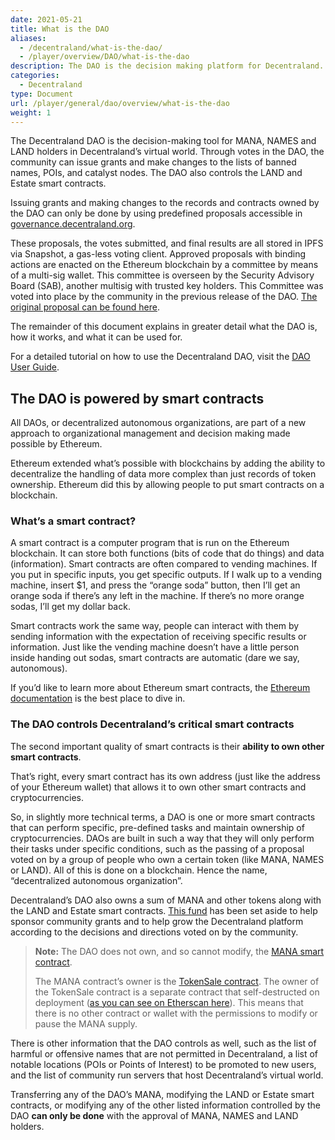 ```yaml
---
date: 2021-05-21
title: What is the DAO
aliases:
  - /decentraland/what-is-the-dao/
  - /player/overview/DAO/what-is-the-dao
description: The DAO is the decision making platform for Decentraland.
categories:
  - Decentraland
type: Document
url: /player/general/dao/overview/what-is-the-dao
weight: 1
---
```


The Decentraland DAO is the decision-making tool for MANA, NAMES and LAND holders in Decentraland’s virtual world. Through votes in the DAO, the community can issue grants and make changes to the lists of banned names, POIs, and catalyst nodes. The DAO also controls the LAND and Estate smart contracts.

Issuing grants and making changes to the records and contracts owned by the DAO can only be done by using predefined proposals accessible in [governance.decentraland.org](https://governance.decentraland.org). 

These proposals, the votes submitted, and final results are all stored in IPFS via Snapshot, a gas-less voting client. Approved proposals with binding actions are enacted on the Ethereum blockchain by a committee by means of a multi-sig wallet. This committee is overseen by the Security Advisory Board (SAB), another multisig with trusted key holders. This Committee was voted into place by the community in the previous release of the DAO. [The original proposal can be found here](https://forum.decentraland.org/t/proposal-for-a-more-accessible-and-affordable-dao/450).

The remainder of this document explains in greater detail what the DAO is, how it works, and what it can be used for.

For a detailed tutorial on how to use the Decentraland DAO, visit the [DAO User Guide](/player/general/dao/dao-userguide).

## The DAO is powered by smart contracts

All DAOs, or decentralized autonomous organizations, are part of a new approach to organizational management and decision making made possible by Ethereum.

Ethereum extended what’s possible with blockchains by adding the ability to decentralize the handling of data more complex than just records of token ownership. Ethereum did this by allowing people to put smart contracts on a blockchain.

### What’s a smart contract?

A smart contract is a computer program that is run on the Ethereum blockchain. It can store both functions (bits of code that do things) and data (information). Smart contracts are often compared to vending machines. If you put in specific inputs, you get specific outputs. If I walk up to a vending machine, insert $1, and press the “orange soda” button, then I’ll get an orange soda if there’s any left in the machine. If there’s no more orange sodas, I’ll get my dollar back.

Smart contracts work the same way, people can interact with them by sending information with the expectation of receiving specific results or information. Just like the vending machine doesn’t have a little person inside handing out sodas, smart contracts are automatic (dare we say, autonomous).

If you’d like to learn more about Ethereum smart contracts, the [Ethereum documentation](https://ethereum.org/en/developers/docs/smart-contracts/) is the best place to dive in.

### The DAO controls Decentraland’s critical smart contracts

The second important quality of smart contracts is their **ability to own other smart contracts**. 

That’s right, every smart contract has its own address (just like the address of your Ethereum wallet) that allows it to own other smart contracts and cryptocurrencies.

So, in slightly more technical terms, a DAO is one or more smart contracts that can perform specific, pre-defined tasks and maintain ownership of cryptocurrencies. DAOs are built in such a way that they will only perform their tasks under specific conditions, such as the passing of a proposal voted on by a group of people who own a certain token (like MANA, NAMES or LAND). All of this is done on a blockchain. Hence the name, “decentralized autonomous organization”. 

Decentraland’s DAO also owns a sum of MANA and other tokens along with the LAND and Estate smart contracts. [This fund](https://governance.decentraland.org/transparency/) has been set aside to help sponsor community grants and to help grow the Decentraland platform according to the decisions and directions voted on by the community.

>**Note:**
>The DAO does not own, and so cannot modify, the [MANA smart contract](https://etherscan.io/address/0x0f5d2fb29fb7d3cfee444a200298f468908cc942#readContract). 
>
>The MANA contract’s owner is the [TokenSale contract](https://etherscan.io/address/0xa66d83716c7cfe425b44d0f7ef92de263468fb3d#readContract). The owner of the TokenSale contract is a separate contract that self-destructed on deployment ([as you can see on Etherscan here](https://etherscan.io/address/0xdf861993edbe95bafbfa7760838f8ebbd5afda9f)). This means that there is no other contract or wallet with the permissions to modify or pause the MANA supply.

There is other information that the DAO controls as well, such as the list of harmful or offensive names that are not permitted in Decentraland, a list of notable locations (POIs or Points of Interest) to be promoted to new users, and the list of community run servers that host Decentraland’s virtual world.

Transferring any of the DAO’s MANA, modifying the LAND or Estate smart contracts, or modifying any of the other listed information controlled by the DAO **can only be done** with the approval of MANA, NAMES and LAND holders.
